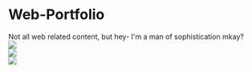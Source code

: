 # Web-Portfolio
Not all web related content, but hey- I'm a man of sophistication mkay?
<br>
<img src="https://github.com/theskidster/Web-Portfolio/blob/master/img_preview_1.PNG">
<br>
<img src="https://github.com/theskidster/Web-Portfolio/blob/master/img_preview_2.PNG">
<br>
<img src="https://github.com/theskidster/Web-Portfolio/blob/master/img_preview_3.PNG">
